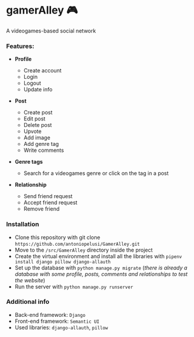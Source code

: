 # gamerAlley :video_game:
A videogames-based social network

### Features:
- **Profile**
    - Create account
    - Login
    - Logout
    - Update info
    

- **Post**
    - Create post
    - Edit post
    - Delete post
    - Upvote
    - Add image
    - Add genre tag
    - Write comments
    

- **Genre tags**
    - Search for a videogames genre or click on the tag in a post
    

- **Relationship**
    - Send friend request
    - Accept friend request
    - Remove friend
    
### Installation
- Clone this repository with git clone `https://github.com/antoniopelusi/GamerAlley.git`
- Move to the `/src/GamerAlley` directory inside the project
- Create the virtual environment and install all the libraries with `pipenv install django pillow django-allauth`
- Set up the database with `python manage.py migrate` (_there is already a database with some profile, posts, comments and relationships to test the website_)
- Run the server with `python manage.py runserver`

### Additional info
- Back-end framework: `Django`
- Front-end framework: `Semantic UI`
- Used libraries: `django-allauth`, `pillow`
